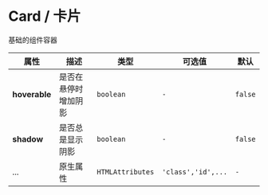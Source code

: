 # Card / 卡片

基础的组件容器

<playground title="默认的" desc="基础的组件容器" name="ex-card-default" />

<playground title="可悬停的" name="ex-card-hoverable" />

<playground title="阴影" desc="给组件容器添加阴影" name="ex-card-shadow"/>

<attributes>

<attributes-title title="Card Props" />

| 属性          | 描述                 | 类型             | 可选值             | 默认    |
| ------------- | -------------------- | ---------------- | ------------------ | ------- |
| **hoverable** | 是否在悬停时增加阴影 | `boolean`        | `-`                | `false` |
| **shadow**    | 是否总是显示阴影     | `boolean`        | `-`                | `false` |
| ...           | 原生属性             | `HTMLAttributes` | `'class','id',...` | `-`     |

</attributes>

